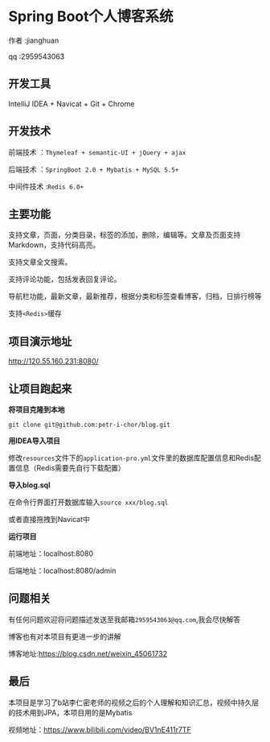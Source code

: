 Spring Boot个人博客系统
==========

作者 :jianghuan

qq :2959543063

开发工具
----------

IntelliJ IDEA + Navicat  + Git + Chrome

开发技术
----------

前端技术 ：`Thymeleaf + semantic-UI + jQuery + ajax`

后端技术 ：`SpringBoot 2.0 + Mybatis + MySQL 5.5+`

中间件技术 :`Redis 6.0+`

主要功能
---------

支持文章，页面，分类目录，标签的添加，删除，编辑等。文章及页面支持Markdown，支持代码高亮。

支持文章全文搜索。

支持评论功能，包括发表回复评论。

导航栏功能，最新文章，最新推荐，根据分类和标签查看博客，归档，日排行榜等

支持`<Redis>`缓存

项目演示地址
------------

http://120.55.160.231:8080/

让项目跑起来
-------------

**将项目克隆到本地**

```shell
git clone git@github.com:petr-i-chor/blog.git
```
**用IDEA导入项目**

修改`resources`文件下的`application-pro.yml`文件里的数据库配置信息和Redis配置信息（Redis需要先自行下载配置）

**导入blog.sql**

在命令行界面打开数据库输入`source xxx/blog.sql`

或者直接拖拽到Navicat中

**运行项目**

前端地址：localhost:8080

后端地址：localhost:8080/admin

问题相关
---------

有任何问题欢迎将问题描述发送至我邮箱`2959543063@qq.com`,我会尽快解答

博客也有对本项目有更进一步的讲解

博客地址:https://blog.csdn.net/weixin_45061732

最后
--------
本项目是学习了b站李仁密老师的视频之后的个人理解和知识汇总，视频中持久层的技术用到JPA，本项目用的是Mybatis

视频地址：https://www.bilibili.com/video/BV1nE411r7TF


